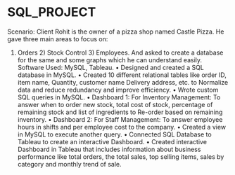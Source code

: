# SQL_PROJECT
Scenario: Client Rohit is the owner of a pizza shop named Castle Pizza. He gave three main areas to focus on: 
1) Orders 2) Stock Control 3) Employees.
And asked to create a database for the same and some graphs which he can understand easily.
Software Used: MySQL, Tableau.
•	Designed and created a SQL database in MySQL.
•	Created 10 different relational tables like order ID, item name, Quantity, customer name Delivery address, etc. to Normalize data and reduce redundancy and improve efficiency.
•	Wrote custom SQL queries in MySQL.
•	Dashboard 1: For Inventory Management: 
   To answer when to order new stock, total cost of stock, percentage of remaining stock and list of ingredients to Re-order based on remaining inventory.
•	Dashboard 2: For Staff Management:
   To answer employee hours in shifts and per employee cost to the company.
•	Created a view in MySQL to execute another query.
•	Connected SQL Database to Tableau to create an interactive Dashboard.
•	Created interactive Dashboard in Tableau that includes  information about business performance like total orders, the total sales, top selling items, sales by category and monthly trend of sale.
